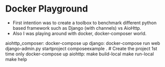 Docker Playground
=================

 - First intention was to create a toolbox to benchmark different python based framework such as Django (with channels) vs AioHttp.
 - Also I was playing around with docker, docker-composer world.

aiohttp_composer:
    docker-compose up
django:
    docker-compose run web django-admin.py startproject composeexample . # Create the project 1st time only
    docker-compose up
aiohttp:
    make build-local
    make run-local
    make help
